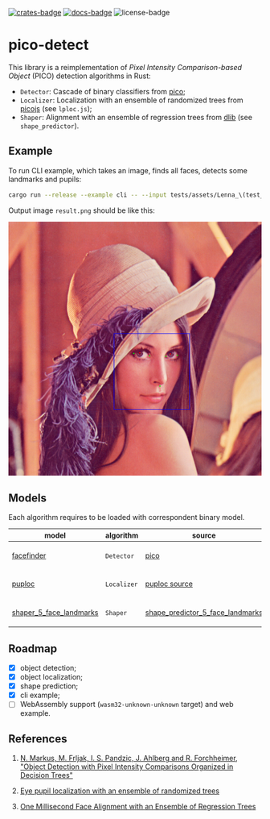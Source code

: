 [![crates-badge]][crates]
[![docs-badge]][docs]
![license-badge]

# pico-detect

This library is a reimplementation of _Pixel Intensity Comparison-based Object_ (PICO) detection algorithms in Rust:

- `Detector`: Cascade of binary classifiers from [pico];
- `Localizer`: Localization with an ensemble of randomized trees from [picojs](https://github.com/nenadmarkus/picojs) (see `lploc.js`);
- `Shaper`: Alignment with an ensemble of regression trees from [dlib](https://github.com/davisking/dlib) (see `shape_predictor`).


## Example

To run CLI example, which takes an image, finds all faces, detects some landmarks and pupils:

```sh
cargo run --release --example cli -- --input tests/assets/Lenna_\(test_image\).png --output result.png
```

Output image `result.png` should be like this:

![visualization example](./tests/assets/Lenna_(result_image).png)

## Models

Each algorithm requires to be loaded with correspondent binary model.

| model                     | algorithm   | source                             | Description               |
|---------------------------|-------------|------------------------------------|---------------------------|
| [facefinder]              | `Detector`  | [pico]                             | Human face classifier     |
| [puploc]                  | `Localizer` | [puploc source]                    | Human eye pupil localizer |
| [shaper_5_face_landmarks] | `Shaper`    | [shape_predictor_5_face_landmarks] | Human 5 face landmarks    |

## Roadmap

* [x] object detection;
* [x] object localization;
* [x] shape prediction;
* [x] cli example;
* [ ] WebAssembly support (`wasm32-unknown-unknown` target) and web example.

## References

1. [N. Markus, M. Frljak, I. S. Pandzic, J. Ahlberg and R. Forchheimer, "Object Detection with Pixel Intensity Comparisons Organized in Decision Trees"](http://arxiv.org/abs/1305.4537)

2. [Eye pupil localization with an ensemble of randomized trees](https://across.fer.hr/_download/repository/PR4885.pdf)

3. [One Millisecond Face Alignment with an Ensemble of Regression Trees](https://www.cv-foundation.org/openaccess/content_cvpr_2014/papers/Kazemi_One_Millisecond_Face_2014_CVPR_paper.pdf)

[crates]: https://crates.io/crates/pico-detect
[docs]: https://docs.rs/pico-detect/0.2.0/pico_detect
[docs-badge]: https://docs.rs/pico-detect/badge.svg
[crates-badge]: https://img.shields.io/crates/v/pico-detect
[license-badge]: https://img.shields.io/crates/l/pico-detect

[pico]: https://github.com/nenadmarkus/pico

[facefinder]: https://github.com/rostyslavb/pico-detect/raw/feature/shaper/models/facefinder
[puploc]: https://github.com/rostyslavb/pico-detect/raw/feature/shaper/models/puploc.bin
[shaper_5_face_landmarks]: https://github.com/rostyslavb/pico-detect/raw/feature/shaper/models/shaper_5_face_landmarks.bin

[puploc source]: https://drone.nenadmarkus.com/data/blog-stuff/puploc.bin
[shape_predictor_5_face_landmarks]: https://github.com/davisking/dlib-models#shape_predictor_5_face_landmarksdatbz2
